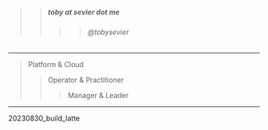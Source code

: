 

> 
>> ##### toby at sevier dot me
>>>> ###### @tobysevier

---

> Platform & Cloud
>> Operator & Practitioner
>>> Manager & Leader

---



20230830_build_latte